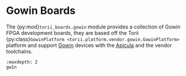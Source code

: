 # Gowin Boards

The {py:mod}`torii_boards.gowin` module provides a collection of Gowin FPGA development boards, they are based off the Torii {py:class}`GowinPlatform <torii.platform.vendor.gowin.GowinPlatform>` platform and support [Gowin] devices with the [Apicula] and the vendor toolchains.

```{toctree}
:maxdepth: 2
gw1n
```

[Apicula]: https://github.com/YosysHQ/apicula
[Gowin]: https://www.gowinsemi.com/en/support/home/
